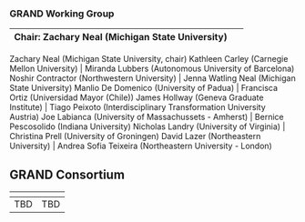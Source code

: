 ### GRAND Working Group
Chair: Zachary Neal (Michigan State University) | &nbsp;
:--- | :---
Zachary Neal (Michigan State University, chair)
Kathleen Carley (Carnegie Mellon University) | Miranda Lubbers (Autonomous University of Barcelona)
Noshir Contractor (Northwestern University) | Jenna Watling Neal (Michigan State University)
Manlio De Domenico (University of Padua) | Francisca Ortiz (Universidad Mayor (Chile))
James Hollway (Geneva Graduate Institute) | Tiago Peixoto (Interdisciplinary Transformation University Austria)
Joe Labianca (University of Massachussets - Amherst) | Bernice Pescosolido (Indiana University)
Nicholas Landry (University of Virginia) | Christina Prell (University of Groningen)
David Lazer (Northeastern University) | Andrea Sofia Teixeira (Northeastern University - London)

<p></p>

## GRAND Consortium
[]() | []()
:--- | :---
TBD | TBD
